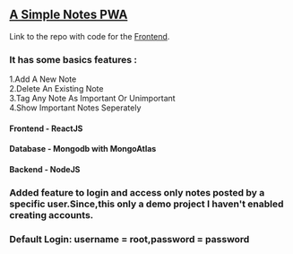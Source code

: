 ## [A Simple Notes PWA](https://safe-crag-31056.herokuapp.com/)

Link to the repo with code for the [Frontend](https://github.com/sibesh1/Notes-PWA-Frontend).

### It has some basics features :

1.Add A New Note  
2.Delete An Existing Note  
3.Tag Any Note As Important Or Unimportant  
4.Show Important Notes Seperately

#### Frontend - ReactJS

#### Database - Mongodb with MongoAtlas

#### Backend - NodeJS

### Added feature to login and access only notes posted by a specific user.Since,this only a demo project I haven't enabled creating accounts.  
### Default Login: username = root,password = password
